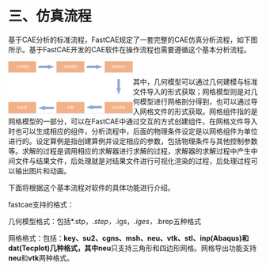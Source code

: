 # 三、仿真流程



基于CAE分析的标准流程，FastCAE规定了一套完整的CAE仿真分析流程，如下图所示。基于FastCAE开发的CAE软件在操作流程也需要遵循这个基本分析流程。



<img src="../../images/salome/image-20230207151124892.png" alt="image-20230207151124892" style="width:50%;" align="left"/>﻿

















其中，几何模型可以通过几何建模与标准文件导入的形式获取；网格模型则是对几何模型进行网格剖分得到，也可以通过导入网格文件的形式获取。网格组件指的是网格模型的一部分，可以在FastCAE中通过交互的方式创建组件，在网格文件导入时也可以生成相应的组件，分析流程中，后面的物理条件设定是以网格组件为单位进行的。设定算例是指创建算例并设定相应的参数，包括物理条件与其他控制参数等。求解的过程是调用相应的求解器进行求解的过程，求解器的求解过程中产生中间文件与结果文件，后处理就是对结果文件进行可视化渲染的过程，后处理过程可以输出图片和动画。



下面将根据这个基本流程对软件的具体功能进行介绍。



fastcae支持的格式：



​	几何模型格式：包括*.stp，*.step，*.igs，*.iges，*.brep五种格式

​	网格格式：包括：**key、su2、cgns、msh、neu、vtk、stl、inp(Abaqus)**和**dat(Tecplot)**几种格式，其中**neu**只支持三角形和四边形网格。网格导出功能支持**neu**和**vtk**两种格式。